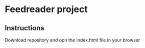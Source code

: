 # Feedreader project

## Instructions

Download repository and opn the index.html file in your browser
